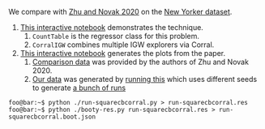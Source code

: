 We compare with [Zhu and Novak 2020](https://arxiv.org/abs/2006.14785) on the [New Yorker dataset](https://github.com/yinglunz/on-regret-with-multiple-best-arms).

1. [This interactive notebook](squarecbcorral.ipynb) demonstrates the technique.
    1. `CountTable` is the regressor class for this problem.
    1. `CorralIGW` combines multiple IGW explorers via Corral.
1. [This interactive notebook](plots.ipynb) generates the plots from the paper.
    1. [Comparison data](data_from_zhu_novak.txt) was provided by the authors of Zhu and Novak 2020.
    1. [Our data](run-squarecbcorral.boot.json) was generated by [running this](run-squarecbcorral.py) which uses different seeds to generate [a bunch of runs](run-squarecbcorral.res)
```console
foo@bar:~$ python ./run-squarecbcorral.py > run-squarecbcorral.res
foo@bar:~$ python ./booty-res.py run-squarecbcorral.res > run-squarecbcorral.boot.json
```
